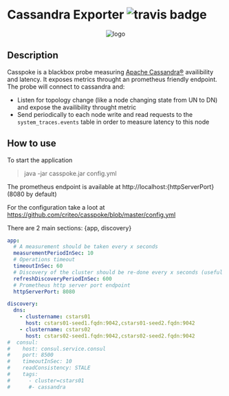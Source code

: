 # Cassandra Exporter <img src="https://travis-ci.org/criteo/casspoke.svg?branch=master" alt="travis badge"/>

<p align="center">
  <img src="https://github.com/criteo/cassandra_exporter/raw/master/logo.png" alt="logo"/>
</p>

## Description

Casspoke is a blackbox probe measuring [Apache Cassandra®](http://cassandra.apache.org/) availibility and latency. It exposes metrics throught an prometheus friendly endpoint.
The probe will connect to cassandra and:
  - Listen for topology change (like a node changing state from UN to DN) and expose the availibility throught metric
  - Send periodically to each node write and read requests to the `system_traces.events` table in order to measure latency to this node
  
## How to use

To start the application
> java -jar casspoke.jar config.yml

The prometheus endpoint is available at http://localhost:{httpServerPort} (8080 by default)

For the configuration take a loot at 
https://github.com/criteo/casspoke/blob/master/config.yml

There are 2 main sections: {app, discovery}

```yaml
app:
  # A measurement should be taken every x seconds
  measurementPeriodInSec: 10
  # Operations timeout
  timeoutInSec: 60
  # Discovery of the cluster should be re-done every x seconds (useful if you use consul)
  refreshDiscoveryPeriodInSec: 600
  # Prometheus http server port endpoint
  httpServerPort: 8080

discovery:
  dns:
    - clustername: cstars01
      host: cstars01-seed1.fqdn:9042,cstars01-seed2.fqdn:9042
    - clustername: cstars02
      host: cstars02-seed1.fqdn:9042,cstars02-seed2.fqdn:9042
#  consul:
#    host: consul.service.consul
#    port: 8500
#    timeoutInSec: 10
#    readConsistency: STALE
#    tags:
#      - cluster=cstars01
#      #- cassandra

```





